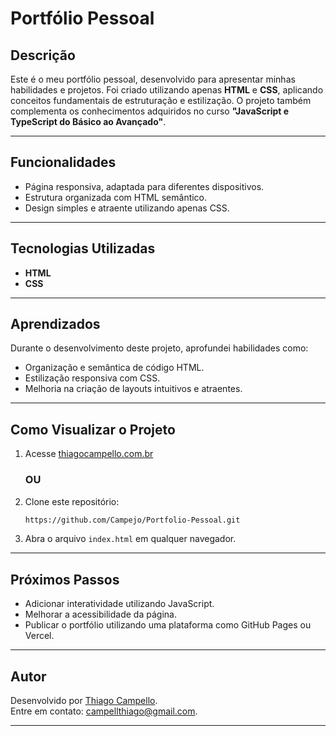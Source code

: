 # **Portfólio Pessoal**

## **Descrição**  
Este é o meu portfólio pessoal, desenvolvido para apresentar minhas habilidades e projetos. Foi criado utilizando apenas **HTML** e **CSS**, aplicando conceitos fundamentais de estruturação e estilização. O projeto também complementa os conhecimentos adquiridos no curso **"JavaScript e TypeScript do Básico ao Avançado"**.

---

## **Funcionalidades**  
- Página responsiva, adaptada para diferentes dispositivos.  
- Estrutura organizada com HTML semântico.  
- Design simples e atraente utilizando apenas CSS.  

---

## **Tecnologias Utilizadas**  
- **HTML**  
- **CSS**  

---

## **Aprendizados**  
Durante o desenvolvimento deste projeto, aprofundei habilidades como:  
- Organização e semântica de código HTML.  
- Estilização responsiva com CSS.  
- Melhoria na criação de layouts intuitivos e atraentes.  

---

## **Como Visualizar o Projeto**
1. Acesse [thiagocampello.com.br](thiagocampello.com.br)

   ### OU
   
1. Clone este repositório:  
   ```bash
   https://github.com/Campejo/Portfolio-Pessoal.git
   ```
2. Abra o arquivo `index.html` em qualquer navegador.

---

## **Próximos Passos**  
- Adicionar interatividade utilizando JavaScript.  
- Melhorar a acessibilidade da página.  
- Publicar o portfólio utilizando uma plataforma como GitHub Pages ou Vercel.  

---

## **Autor**  
Desenvolvido por [Thiago Campello](https://github.com/Campejo).  
Entre em contato: [campellthiago@gmail.com](mailto:campellthiago@gmail.com).  

---
